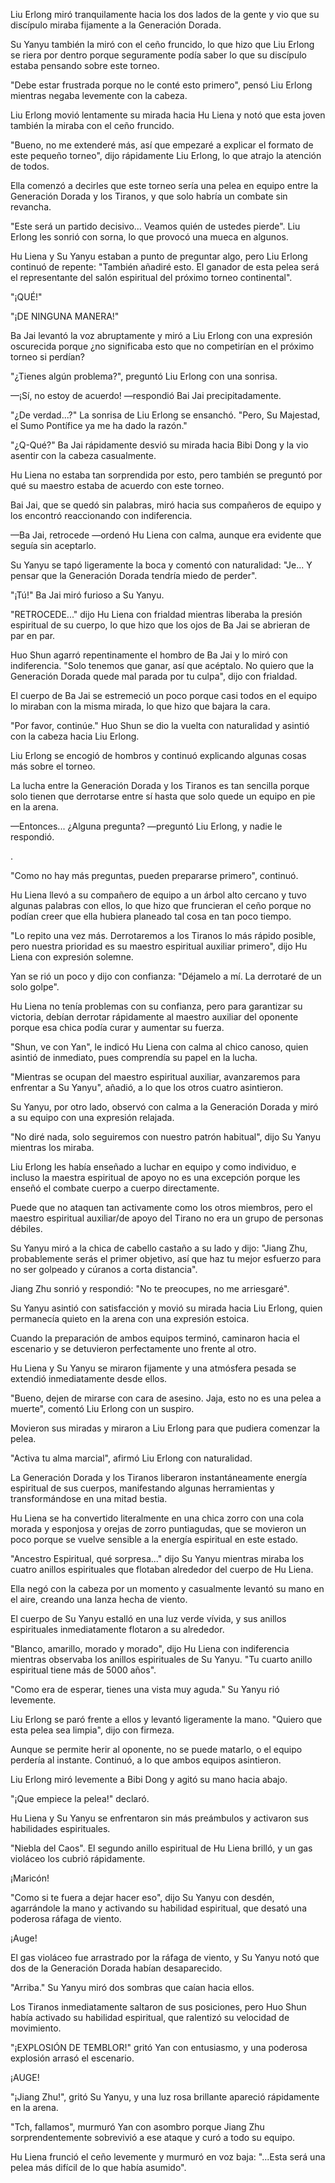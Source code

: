 
Liu Erlong miró tranquilamente hacia los dos lados de la gente y vio que su discípulo miraba fijamente a la Generación Dorada.

Su Yanyu también la miró con el ceño fruncido, lo que hizo que Liu Erlong se riera por dentro porque seguramente podía saber lo que su discípulo estaba pensando sobre este torneo.

"Debe estar frustrada porque no le conté esto primero", pensó Liu Erlong mientras negaba levemente con la cabeza.

Liu Erlong movió lentamente su mirada hacia Hu Liena y notó que esta joven también la miraba con el ceño fruncido.

"Bueno, no me extenderé más, así que empezaré a explicar el formato de este pequeño torneo", dijo rápidamente Liu Erlong, lo que atrajo la atención de todos.

Ella comenzó a decirles que este torneo sería una pelea en equipo entre la Generación Dorada y los Tiranos, y que solo habría un combate sin revancha.

"Este será un partido decisivo... Veamos quién de ustedes pierde". Liu Erlong les sonrió con sorna, lo que provocó una mueca en algunos.

Hu Liena y Su Yanyu estaban a punto de preguntar algo, pero Liu Erlong continuó de repente: "También añadiré esto. El ganador de esta pelea será el representante del salón espiritual del próximo torneo continental".

"¡QUÉ!"

"¡DE NINGUNA MANERA!"

Ba Jai ​​levantó la voz abruptamente y miró a Liu Erlong con una expresión oscurecida porque ¿no significaba esto que no competirían en el próximo torneo si perdían?

"¿Tienes algún problema?", preguntó Liu Erlong con una sonrisa.

—¡Sí, no estoy de acuerdo! —respondió Bai Jai precipitadamente.

"¿De verdad...?" La sonrisa de Liu Erlong se ensanchó. "Pero, Su Majestad, el Sumo Pontífice ya me ha dado la razón."

"¿Q-Qué?" Ba Jai ​​rápidamente desvió su mirada hacia Bibi Dong y la vio asentir con la cabeza casualmente.

Hu Liena no estaba tan sorprendida por esto, pero también se preguntó por qué su maestro estaba de acuerdo con este torneo.

Bai Jai, que se quedó sin palabras, miró hacia sus compañeros de equipo y los encontró reaccionando con indiferencia.

—Ba Jai, retrocede —ordenó Hu Liena con calma, aunque era evidente que seguía sin aceptarlo.

Su Yanyu se tapó ligeramente la boca y comentó con naturalidad: "Je... Y pensar que la Generación Dorada tendría miedo de perder".

"¡Tú!" Ba Jai ​​miró furioso a Su Yanyu.

"RETROCEDE..." dijo Hu Liena con frialdad mientras liberaba la presión espiritual de su cuerpo, lo que hizo que los ojos de Ba Jai ​​se abrieran de par en par.

Huo Shun agarró repentinamente el hombro de Ba Jai ​​y lo miró con indiferencia. "Solo tenemos que ganar, así que acéptalo. No quiero que la Generación Dorada quede mal parada por tu culpa", dijo con frialdad.

El cuerpo de Ba Jai ​​se estremeció un poco porque casi todos en el equipo lo miraban con la misma mirada, lo que hizo que bajara la cara.

"Por favor, continúe." Huo Shun se dio la vuelta con naturalidad y asintió con la cabeza hacia Liu Erlong.

Liu Erlong se encogió de hombros y continuó explicando algunas cosas más sobre el torneo.

La lucha entre la Generación Dorada y los Tiranos es tan sencilla porque solo tienen que derrotarse entre sí hasta que solo quede un equipo en pie en la arena.

—Entonces... ¿Alguna pregunta? —preguntó Liu Erlong, y nadie le respondió.

.

"Como no hay más preguntas, pueden prepararse primero", continuó.

Hu Liena llevó a su compañero de equipo a un árbol alto cercano y tuvo algunas palabras con ellos, lo que hizo que fruncieran el ceño porque no podían creer que ella hubiera planeado tal cosa en tan poco tiempo.

"Lo repito una vez más. Derrotaremos a los Tiranos lo más rápido posible, pero nuestra prioridad es su maestro espiritual auxiliar primero", dijo Hu Liena con expresión solemne.

Yan se rió un poco y dijo con confianza: "Déjamelo a mí. La derrotaré de un solo golpe".

Hu Liena no tenía problemas con su confianza, pero para garantizar su victoria, debían derrotar rápidamente al maestro auxiliar del oponente porque esa chica podía curar y aumentar su fuerza.

"Shun, ve con Yan", le indicó Hu Liena con calma al chico canoso, quien asintió de inmediato, pues comprendía su papel en la lucha.

"Mientras se ocupan del maestro espiritual auxiliar, avanzaremos para enfrentar a Su Yanyu", añadió, a lo que los otros cuatro asintieron.

Su Yanyu, por otro lado, observó con calma a la Generación Dorada y miró a su equipo con una expresión relajada.

"No diré nada, solo seguiremos con nuestro patrón habitual", dijo Su Yanyu mientras los miraba.

Liu Erlong les había enseñado a luchar en equipo y como individuo, e incluso la maestra espiritual de apoyo no es una excepción porque les enseñó el combate cuerpo a cuerpo directamente.

Puede que no ataquen tan activamente como los otros miembros, pero el maestro espiritual auxiliar/de apoyo del Tirano no era un grupo de personas débiles.

Su Yanyu miró a la chica de cabello castaño a su lado y dijo: "Jiang Zhu, probablemente serás el primer objetivo, así que haz tu mejor esfuerzo para no ser golpeado y cúranos a corta distancia".

Jiang Zhu sonrió y respondió: "No te preocupes, no me arriesgaré".

Su Yanyu asintió con satisfacción y movió su mirada hacia Liu Erlong, quien permanecía quieto en la arena con una expresión estoica.

Cuando la preparación de ambos equipos terminó, caminaron hacia el escenario y se detuvieron perfectamente uno frente al otro.

Hu Liena y Su Yanyu se miraron fijamente y una atmósfera pesada se extendió inmediatamente desde ellos.

"Bueno, dejen de mirarse con cara de asesino. Jaja, esto no es una pelea a muerte", comentó Liu Erlong con un suspiro.

Movieron sus miradas y miraron a Liu Erlong para que pudiera comenzar la pelea.

"Activa tu alma marcial", afirmó Liu Erlong con naturalidad.

La Generación Dorada y los Tiranos liberaron instantáneamente energía espiritual de sus cuerpos, manifestando algunas herramientas y transformándose en una mitad bestia.

Hu Liena se ha convertido literalmente en una chica zorro con una cola morada y esponjosa y orejas de zorro puntiagudas, que se movieron un poco porque se vuelve sensible a la energía espiritual en este estado.

"Ancestro Espiritual, qué sorpresa..." dijo Su Yanyu mientras miraba los cuatro anillos espirituales que flotaban alrededor del cuerpo de Hu Liena.

Ella negó con la cabeza por un momento y casualmente levantó su mano en el aire, creando una lanza hecha de viento.

El cuerpo de Su Yanyu estalló en una luz verde vívida, y sus anillos espirituales inmediatamente flotaron a su alrededor.

"Blanco, amarillo, morado y morado", dijo Hu Liena con indiferencia mientras observaba los anillos espirituales de Su Yanyu. "Tu cuarto anillo espiritual tiene más de 5000 años".

"Como era de esperar, tienes una vista muy aguda." Su Yanyu rió levemente.

Liu Erlong se paró frente a ellos y levantó ligeramente la mano. "Quiero que esta pelea sea limpia", dijo con firmeza.

Aunque se permite herir al oponente, no se puede matarlo, o el equipo perdería al instante. Continuó, a lo que ambos equipos asintieron.

Liu Erlong miró levemente a Bibi Dong y agitó su mano hacia abajo.

"¡Que empiece la pelea!" declaró.

Hu Liena y Su Yanyu se enfrentaron sin más preámbulos y activaron sus habilidades espirituales.

"Niebla del Caos". El segundo anillo espiritual de Hu Liena brilló, y un gas violáceo los cubrió rápidamente.

¡Maricón!

"Como si te fuera a dejar hacer eso", dijo Su Yanyu con desdén, agarrándole la mano y activando su habilidad espiritual, que desató una poderosa ráfaga de viento.

¡Auge!

El gas violáceo fue arrastrado por la ráfaga de viento, y Su Yanyu notó que dos de la Generación Dorada habían desaparecido.

"Arriba." Su Yanyu miró dos sombras que caían hacia ellos.

Los Tiranos inmediatamente saltaron de sus posiciones, pero Huo Shun había activado su habilidad espiritual, que ralentizó su velocidad de movimiento.

"¡EXPLOSIÓN DE TEMBLOR!" gritó Yan con entusiasmo, y una poderosa explosión arrasó el escenario.

¡AUGE!

"¡Jiang Zhu!", gritó Su Yanyu, y una luz rosa brillante apareció rápidamente en la arena.

"Tch, fallamos", murmuró Yan con asombro porque Jiang Zhu sorprendentemente sobrevivió a ese ataque y curó a todo su equipo.

Hu Liena frunció el ceño levemente y murmuró en voz baja: "...Esta será una pelea más difícil de lo que había asumido".
